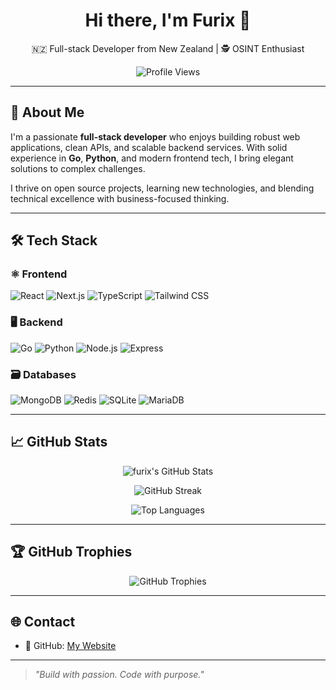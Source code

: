 <h1 align="center">Hi there, I'm Furix 👋</h1>

<p align="center">
  🇳🇿 Full-stack Developer from New Zealand | 🕵️ OSINT Enthusiast  
</p>

<p align="center">
  <img src="https://komarev.com/ghpvc/?username=furix&style=flat-square&color=blue" alt="Profile Views" />
</p>

---

## 🧠 About Me

I'm a passionate **full-stack developer** who enjoys building robust web applications, clean APIs, and scalable backend services. With solid experience in **Go**, **Python**, and modern frontend tech, I bring elegant solutions to complex challenges.

I thrive on open source projects, learning new technologies, and blending technical excellence with business-focused thinking.

---

## 🛠️ Tech Stack

### ⚛️ Frontend
![React](https://img.shields.io/badge/-React-20232A?style=flat&logo=react)
![Next.js](https://img.shields.io/badge/-Next.js-000000?style=flat&logo=next.js)
![TypeScript](https://img.shields.io/badge/-TypeScript-3178C6?style=flat&logo=typescript)
![Tailwind CSS](https://img.shields.io/badge/-TailwindCSS-38B2AC?style=flat&logo=tailwind-css)

### 🖥️ Backend
![Go](https://img.shields.io/badge/-Go-00ADD8?style=flat&logo=go)
![Python](https://img.shields.io/badge/-Python-3776AB?style=flat&logo=python)
![Node.js](https://img.shields.io/badge/-Node.js-339933?style=flat&logo=node.js)
![Express](https://img.shields.io/badge/-Express-000000?style=flat&logo=express)

### 🗃️ Databases
![MongoDB](https://img.shields.io/badge/-MongoDB-47A248?style=flat&logo=mongodb)
![Redis](https://img.shields.io/badge/-Redis-DC382D?style=flat&logo=redis)
![SQLite](https://img.shields.io/badge/-SQLite-003B57?style=flat&logo=sqlite)
![MariaDB](https://img.shields.io/badge/-MariaDB-003545?style=flat&logo=mariadb)

---

## 📈 GitHub Stats

<p align="center">
  <img src="https://github-readme-stats.vercel.app/api?username=furixlol&show_icons=true&theme=tokyonight&hide_border=true" alt="furix's GitHub Stats" />
</p>

<p align="center">
  <img src="https://github-readme-streak-stats.herokuapp.com/?user=furixlol&theme=tokyonight&hide_border=true" alt="GitHub Streak" />
</p>

<p align="center">
  <img src="https://github-readme-stats.vercel.app/api/top-langs/?username=furixlol&layout=compact&theme=tokyonight&hide_border=true" alt="Top Languages" />
</p>

---

## 🏆 GitHub Trophies

<p align="center">
  <img src="https://github-profile-trophy.vercel.app/?username=furixlol&theme=onedark&no-frame=true&no-bg=true&margin-w=10" alt="GitHub Trophies" />
</p>

---

## 🌐 Contact

- 🔗 GitHub: [My Website](https://pretty.wtf)

---

> _"Build with passion. Code with purpose."_
